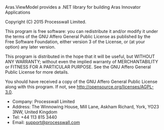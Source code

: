Aras.ViewModel provides a .NET library for building Aras Innovator Applications

Copyright (C) 2015 Processwall Limited.

This program is free software: you can redistribute it and/or modify
it under the terms of the GNU Affero General Public License as published
by the Free Software Foundation, either version 3 of the License, or
(at your option) any later version.

This program is distributed in the hope that it will be useful,
but WITHOUT ANY WARRANTY; without even the implied warranty of
MERCHANTABILITY or FITNESS FOR A PARTICULAR PURPOSE.  See the
GNU Affero General Public License for more details.

You should have received a copy of the GNU Affero General Public License
along with this program.  If not, see http://opensource.org/licenses/AGPL-3.0.
 
 * Company: Processwall Limited
 * Address: The Winnowing House, Mill Lane, Askham Richard, York, YO23 3NW, United Kingdom
 * Tel:     +44 113 815 3440
 * Email:   support@processwall.com
